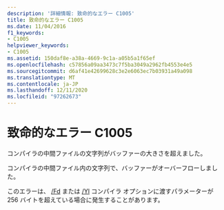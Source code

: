 ```yaml
---
description: '詳細情報: 致命的なエラー C1005'
title: 致命的なエラー C1005
ms.date: 11/04/2016
f1_keywords:
- C1005
helpviewer_keywords:
- C1005
ms.assetid: 150daf8e-a38a-4669-9c1a-a05b5a1f65ef
ms.openlocfilehash: c57856a09aa3473c7f5ba3049a2962fb4553e4e5
ms.sourcegitcommit: d6af41e42699628c3e2e6063ec7b03931a49a098
ms.translationtype: MT
ms.contentlocale: ja-JP
ms.lasthandoff: 12/11/2020
ms.locfileid: "97262673"
---
```

# <a name="fatal-error-c1005"></a>致命的なエラー C1005

コンパイラの中間ファイルの文字列がバッファーの大きさを超えました。

コンパイラの中間ファイル内の文字列で、バッファーがオーバーフローしました。

このエラーは、 [/Fd](../../build/reference/fd-program-database-file-name.md) または [/Yl](../../build/reference/yl-inject-pch-reference-for-debug-library.md) コンパイラ オプションに渡すパラメーターが 256 バイトを超えている場合に発生することがあります。
